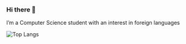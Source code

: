 ### Hi there 👋

I’m a Computer Science student with an interest in foreign languages

![Top Langs](https://github-readme-stats.vercel.app/api/top-langs/?username=LucasMattosVieira&layout=compact)

<!--
**LucasMattosVieira/LucasMattosVieira** is a ✨ _special_ ✨ repository because its `README.md` (this file) appears on your GitHub profile.

Here are some ideas to get you started:

- 🔭 I’m currently working on ...
- 🌱 I’m currently learning ...
- 👯 I’m looking to collaborate on ...
- 🤔 I’m looking for help with ...
- 💬 Ask me about ...
- 📫 How to reach me: ...
- 😄 Pronouns: ...
- ⚡ Fun fact: ...
-->
